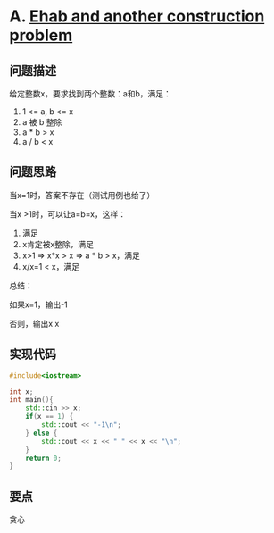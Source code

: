 # A. [Ehab and another construction problem](https://codeforces.com/problemset/problem/1088/A)

## 问题描述

给定整数x，要求找到两个整数：a和b，满足：

1. 1 <= a,  b <= x
2. a 被 b 整除
3. a * b > x
4. a / b < x



## 问题思路

当x=1时，答案不存在（测试用例也给了）

当x >1时，可以让a=b=x，这样：

1. 满足
2. x肯定被x整除，满足
3. x>1 => x*x > x => a * b > x，满足
4. x/x=1 < x，满足



总结：

如果x=1，输出-1

否则，输出x x

## 实现代码

```c++
#include<iostream>

int x;
int main(){
	std::cin >> x;
	if(x == 1) {
		std::cout << "-1\n";
	} else {
		std::cout << x << " " << x << "\n";
	}
	return 0;
} 
```



## 要点

贪心